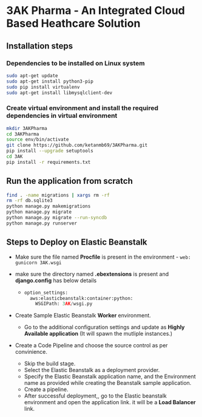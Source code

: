 # 3AK Pharma - An Integrated Cloud Based Heathcare Solution

## Installation steps 

### Dependencies to be installed on Linux system

```bash
sudo apt-get update
sudo apt-get install python3-pip
sudo pip install virtualenv
sudo apt-get install libmysqlclient-dev
```

### Create virtual environment and install the required dependencies in virtual environment

```bash
mkdir 3AKPharma
cd 3AKPharma
source env/bin/activate
git clone https://github.com/ketanmb69/3AKPharma.git
pip install --upgrade setuptools
cd 3AK
pip install -r requirements.txt
```

## Run the application from scratch
```bash
find . -name migrations | xargs rm -rf 
rm -rf db.sqlite3
python manage.py makemigrations
python manage.py migrate
python manage.py migrate --run-syncdb
python manage.py runserver
```
## Steps to Deploy on Elastic Beanstalk

- Make sure the file named **Procfile** is present in the environment - ```web: gunicorn 3AK.wsgi```
- make sure the directory named **.ebextensions** is present and **django.config** has below details
  - ```python
    option_settings:
      aws:elasticbeanstalk:container:python:
        WSGIPath: 3AK/wsgi.py
    ```
- Create Sample Elastic Beanstalk **Worker** environment.
  - Go to the additional configuration settings and update as **Highly Available application** (It will spawn the mutliple instances.)

- Create a Code Pipeline and choose the source control as per convinience.
  - Skip the build stage.
  - Select the Elastic Beanstalk as a deployment provider.
  - Specify the Elastic Beanstalk application name, and the Environment name as provided while creating the Beanstalk sample application.
  - Create a pipeline.
  - After successful deployment,, go to the Elastic beanstalk environment and open the application link. it will be a **Load Balancer** link.
